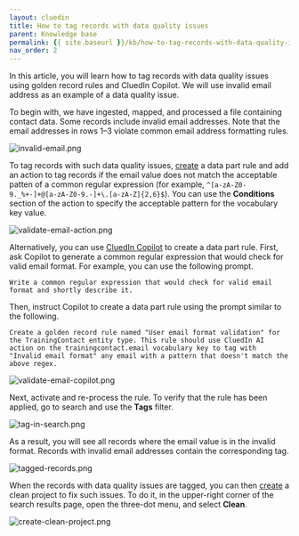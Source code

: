 ```yaml
---
layout: cluedin
title: How to tag records with data quality issues
parent: Knowledge base
permalink: {{ site.baseurl }}/kb/how-to-tag-records-with-data-quality-issues
nav_order: 2
---
```


In this article, you will learn how to tag records with data quality issues using golden record rules and CluedIn Copilot. We will use invalid email address as an example of a data quality issue.

To begin with, we have ingested, mapped, and processed a file containing contact data. Some records include invalid email addresses. Note that the email addresses in rows 1–3 violate common email address formatting rules.

![invalid-email.png](../../assets/images/kb/how-to/invalid-email.png)

To tag records with such data quality issues, [create](/management/rules/create-rule) a data part rule and add an action to tag records if the email value does not match the acceptable patten of a common regular expression (for example, `^[a-zA-Z0-9._%+-]+@[a-zA-Z0-9.-]+\.[a-zA-Z]{2,6}$`). You can use the **Conditions** section of the action to specify the acceptable pattern for the vocabulary key value.

![validate-email-action.png](../../assets/images/kb/how-to/validate-email-action.png)

Alternatively, you can use [CluedIn Copilot](/microsoft-integration/copilot-integration) to create a data part rule. First, ask Copilot to generate a common regular expression that would check for valid email format. For example, you can use the following prompt.

```
Write a common regular expression that would check for valid email format and shortly describe it.
```

Then, instruct Copilot to create a data part rule using the prompt similar to the following.

```
Create a golden record rule named "User email format validation" for the TrainingContact entity type. This rule should use CluedIn AI action on the trainingcontact.email vocabulary key to tag with "Invalid email format" any email with a pattern that doesn't match the above regex.
```

![validate-email-copilot.png](../../assets/images/kb/how-to/validate-email-copilot.png)

Next, activate and re-process the rule. To verify that the rule has been applied, go to search and use the **Tags** filter.

![tag-in-search.png](../../assets/images/kb/how-to/tag-in-search.png)

As a result, you will see all records where the email value is in the invalid format. Records with invalid email addresses contain the corresponding tag.

![tagged-records.png](../../assets/images/kb/how-to/tagged-records.png)

When the records with data quality issues are tagged, you can then [create](/preparation/clean/create-clean-project) a clean project to fix such issues. To do it, in the upper-right corner of the search results page, open the three-dot menu, and select **Clean**.

![create-clean-project.png](../../assets/images/kb/how-to/create-clean-project.png)